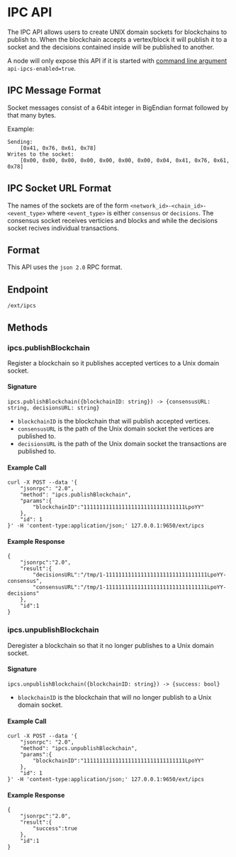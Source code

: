 # IPC API

The IPC API allows users to create UNIX domain sockets for blockchains to publish to. When the blockchain accepts a vertex/block it will publish it to a socket and the decisions contained inside will be published to another.

A node will only expose this API if it is started with [command line argument](../references/command-line-interface.md) `api-ipcs-enabled=true`.

## IPC Message Format

Socket messages consist of a 64bit integer in BigEndian format followed by that many bytes.

Example:

```text
Sending:
    [0x41, 0x76, 0x61, 0x78]
Writes to the socket:
    [0x00, 0x00, 0x00, 0x00, 0x00, 0x00, 0x00, 0x04, 0x41, 0x76, 0x61, 0x78]
```

## IPC Socket URL Format

The names of the sockets are of the form `<network_id>-<chain_id>-<event_type>` where `<event_type>` is either `consensus` or `decisions`. The consensus socket receives verticies and blocks and while the decisions socket recives individual transactions.

## Format

This API uses the `json 2.0` RPC format.

## Endpoint

`/ext/ipcs`

## Methods

### ipcs.publishBlockchain

Register a blockchain so it publishes accepted vertices to a Unix domain socket.

#### **Signature**

```text
ipcs.publishBlockchain({blockchainID: string}) -> {consensusURL: string, decisionsURL: string}
```

* `blockchainID` is the blockchain that will publish accepted vertices.
* `consensusURL` is the path of the Unix domain socket the vertices are published to.
* `decisionsURL` is the path of the Unix domain socket the transactions are published to.

#### **Example Call**

```text
curl -X POST --data '{
    "jsonrpc": "2.0",
    "method": "ipcs.publishBlockchain",
    "params":{
        "blockchainID":"11111111111111111111111111111111LpoYY"
    },
    "id": 1
}' -H 'content-type:application/json;' 127.0.0.1:9650/ext/ipcs
```

#### **Example Response**

```text
{
    "jsonrpc":"2.0",
    "result":{
        "decisionsURL":"/tmp/1-11111111111111111111111111111111LpoYY-consensus",
        "consensusURL":"/tmp/1-11111111111111111111111111111111LpoYY-decisions"
    },
    "id":1
}
```

### ipcs.unpublishBlockchain

Deregister a blockchain so that it no longer publishes to a Unix domain socket.

#### **Signature**

```text
ipcs.unpublishBlockchain({blockchainID: string}) -> {success: bool}
```

* `blockchainID` is the blockchain that will no longer publish to a Unix domain socket.

#### **Example Call**

```text
curl -X POST --data '{
    "jsonrpc": "2.0",
    "method": "ipcs.unpublishBlockchain",
    "params":{
        "blockchainID":"11111111111111111111111111111111LpoYY"
    },
    "id": 1
}' -H 'content-type:application/json;' 127.0.0.1:9650/ext/ipcs
```

#### **Example Response**

```text
{
    "jsonrpc":"2.0",
    "result":{
        "success":true
    },
    "id":1
}
```


